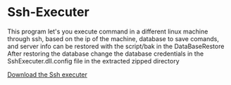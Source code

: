 # Ssh-Executer

This program let's you execute command in a different linux machine through ssh, based on the ip of the machine, database to save comands, and server info can be restored with the script/bak in the DataBaseRestore 
After restoring the database change the database credentials in the SshExecuter.dll.config file in the extracted zipped directory

[Download the Ssh executer](https://github.com/JulianPiedra/Ssh-Executer/tree/main/Files/SshExecuter.zip)